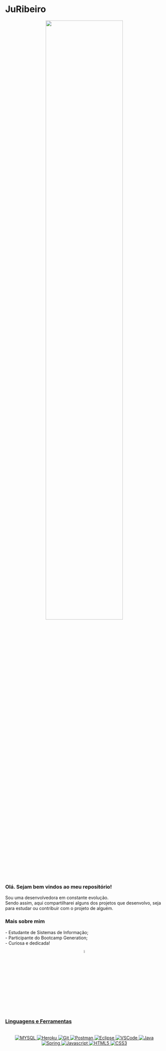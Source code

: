 # JuRibeiro

<p align="center">
<img width="70%" border-radius: 50% src="https://github.com/JuRibeiro/JulianaRibeiro/blob/main/img/mulheres-na-tech.jpg">
</p>

<h3>Olá. Sejam bem vindos ao meu repositório! </h3>

Sou uma desenvolvedora em constante evolução. <br>
Sendo assim, aqui compartilharei alguns dos projetos que desenvolvo, seja para estudar ou contribuir com o projeto de alguém.

<h3>Mais sobre mim </h3>
- Estudante de Sistemas de Informação; <br>
- Participante do Bootcamp Generation; <br>
- Curiosa e dedicada!

<p align="center">
<a href="https://www.linkedin.com/in/juliana-ribeiro-b71316153/">
<img width="5%"src="https://github.com/JuRibeiro/JulianaRibeiro/blob/main/img/linkedin.png"> 
</p>
 

<h3>Linguagens e Ferramentas </h3>

<p align = "center"> 
<br>
 <img src="https://img.shields.io/badge/MySQL-00000F?style=for-the-badge&logo=mysql&logoColor=white" alt="MYSQL" />
  <img src="https://img.shields.io/badge/Heroku-430098?style=for-the-badge&logo=heroku&logoColor=white" alt="Heroku" />
  <img src="https://img.shields.io/badge/Git-F05032?style=for-the-badge&logo=git&logoColor=white" alt="Git" />
  <img src="https://img.shields.io/badge/Postman-FF6C37?style=for-the-badge&logo=Postman&logoColor=white" alt="Postman" />
  <img src="https://img.shields.io/badge/Eclipse-2C2255?style=for-the-badge&logo=eclipse&logoColor=white" alt="Eclipse" />
  <img src="https://img.shields.io/badge/Visual_Studio_Code-0078D4?style=for-the-badge&logo=visual%20studio%20code&logoColor=white" alt="VSCode" />
  <img src="https://img.shields.io/badge/Java-ED8B00?style=for-the-badge&logo=java&logoColor=white" alt="Java" /> 
  <img src="https://img.shields.io/badge/Spring-6DB33F?style=for-the-badge&logo=spring&logoColor=white" alt="Spring" />
  <img src="https://img.shields.io/badge/JavaScript-323330?style=for-the-badge&logo=javascript&logoColor=F7DF1E" alt="Javascript" /> 
  <img src="https://img.shields.io/badge/HTML5-E34F26?style=for-the-badge&logo=html5&logoColor=white" alt="HTML5" />
  <img src="https://img.shields.io/badge/CSS3-1572B6?style=for-the-badge&logo=css3&logoColor=white" alt="CSS3" />
 
</p>
